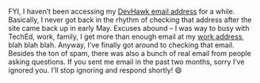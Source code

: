 FYI, I haven’t been accessing my [DevHawk email
address](mailto:harry@devhawk.net) for a while.
Basically, I never got back in the rhythm of checking that address after
the site came back up in early May. Excuses abound – I was way to busy
with TechEd, work, family, I get more than enough email at my [work
address](mailto:hpierson@microsoft.com), blah blah blah.
Anyway, I’ve finally got around to checking that email. Besides the ton
of spam, there was also a bunch of real email from people asking
questions. If you sent me email in the past two months, sorry I’ve
ignored you. I’ll stop ignoring and respond shortly!
:smile:
